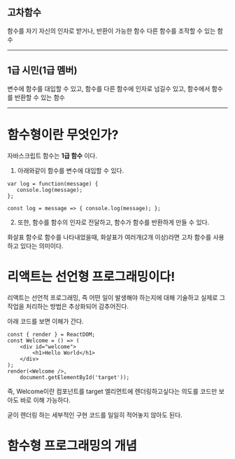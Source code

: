 ## 고차함수

함수를 자기 자신의 인자로 받거나, 반환이 가능한 함수
다른 함수를 조작할 수 있는 함수

---

## 1급 시민(1급 멤버)

변수에 함수를 대입할 수 있고, 함수를 다른 함수에 인자로 넘길수 있고, 함수에서 함수를 반환할 수 있는 함수

---

# 함수형이란 무엇인가?

자바스크립트 함수는 **1급 함수** 이다.

1. 아래와같이 함수를 변수에 대입할 수 있다.

```
var log = function(message) {
   console.log(message);
};
```

```
const log = message => { console.log(message); };
```

2. 또한, 함수를 함수의 인자로 전달하고, 함수가 함수를 반환하게 만들 수 있다.

화살표 함수로 함수를 나타내었을때, 화살표가 여러개(2개 이상)라면 고차 함수를 사용하고 있다는 의미이다.

# 리액트는 선언형 프로그래밍이다!

리액트는 선언적 프로그래밍, 즉 어떤 일이 발생해야 하는지에 대해 기술하고 실제로 그 작업을 처리하는 방법은 추상화되어 감추어진다.

아래 코드를 보면 이해가 간다.

```
const { render } = ReactDOM;
const Welcome = () => (
    <div id="welcome">
        <h1>Hello World</h1>
    </div>
);
render(<Welcome />,
    document.getElementById('target'));
```

즉, Welcome이란 컴포넌트를 target 엘리먼트에 렌더링하고싶다는 의도를 코드만 보아도 바로 이해 가능하다.

굳이 렌더링 하는 세부적인 구현 코드를 일일히 적어놓지 않아도 된다.

# 함수형 프로그래밍의 개념
